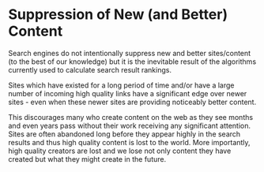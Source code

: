 # Suppression of New \(and Better\) Content

Search engines do not intentionally suppress new and better sites/content \(to the best of our knowledge\) but it is the inevitable result of the algorithms currently used to calculate search result rankings.

Sites which have existed for a long period of time and/or have a large number of incoming high quality links have a significant edge over newer sites - even when these newer sites are providing noticeably better content.

This discourages many who create content on the web as they see months and even years pass without their work receiving any significant attention. Sites are often abandoned long before they appear highly in the search results and thus high quality content is lost to the world. More importantly, high quality creators are lost and we lose not only content they have created but what they might create in the future.

